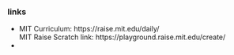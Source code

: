 <h3>links</h3>
<ul><li>MIT Curriculum: https://raise.mit.edu/daily/</li>MIT Raise Scratch link: https://playground.raise.mit.edu/create/<li></ul>
